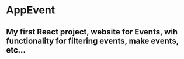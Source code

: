 # AppEvent

## My first React project, website for Events, wih functionality for filtering events, make events, etc...
